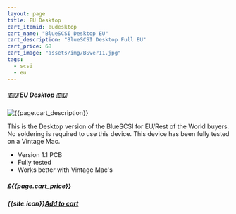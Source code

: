 ```yaml
---
layout: page
title: EU Desktop
cart_itemid: eudesktop
cart_name: "BlueSCSI Desktop EU"
cart_description: "BlueSCSI Desktop Full EU"
cart_price: 68
cart_image: "assets/img/BSver11.jpg"
tags: 
  - scsi
  - eu
---
```


##### 🇪🇺 EU Desktop 🇪🇺

![{{page.cart_description}}]({{page.cart_image}})

This is the Desktop version of the BlueSCSI for EU/Rest of the World buyers. No soldering is required to use this device. This device has been fully tested on a Vintage Mac.

* Version 1.1 PCB
* Fully tested
* Works better with Vintage Mac's 

##### £{{page.cart_price}} 

##### {{site.icon}}[Add to cart](/cart#{{page.cart_itemid}})